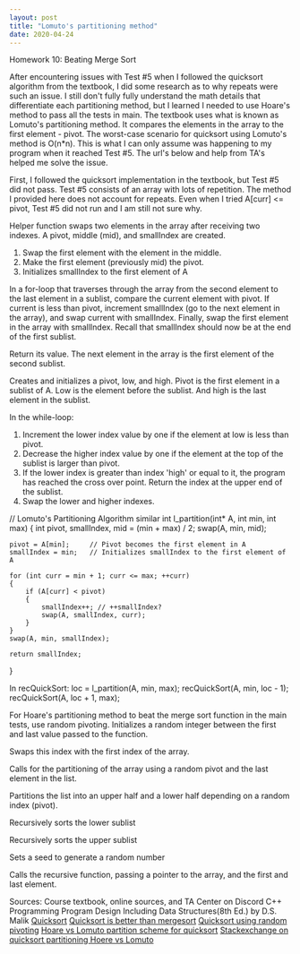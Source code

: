 ```yaml
---
layout: post
title: "Lomuto's partitioning method"
date: 2020-04-24
---
```

Homework 10: Beating Merge Sort

After encountering issues with Test #5 when I followed the quicksort algorithm from the textbook, I did some research as to why repeats were such an issue. I still don't fully fully understand the math details that differentiate each partitioning method, but I learned I needed to use Hoare's method to pass all the tests in main. The textbook uses what is known as Lomuto's partitioning method. It compares the elements in the array to the first element - pivot. The worst-case scenario for quicksort using Lomuto's method is O(n*n). This is what I can only assume was happening to my program when it reached Test #5. The url's below and help from TA's helped me solve the issue.

First, I followed the quicksort implementation in the textbook, but Test #5 did not pass.
Test #5 consists of an array with lots of repetition. The method I provided here does not account for repeats. Even when I tried A[curr] <= pivot, Test #5 did not run and I am still not sure why.

Helper function swaps two elements in the array after receiving two indexes.
A pivot, middle (mid), and smallIndex are created. 
1) Swap the first element with the element in the middle.
2) Make the first element (previously mid) the pivot.
3) Initializes smallIndex to the first element of A

In a for-loop that traverses through the array from the second element to the last element in a sublist, compare the current element with pivot. If current is less than pivot, increment smallIndex (go to the next element in the array), and swap current with smallIndex.
Finally, swap the first element in the array with smallIndex. Recall that smallIndex should now be at the end of the first sublist.

Return its value. The next element in the array is the first element of the second sublist.

Creates and initializes a pivot, low, and high. Pivot is the first element in a sublist of A. Low is the element before the sublist. And high is the last element in the sublist.

In the while-loop:
1) Increment the lower index value by one if the element at low is less than pivot.
2) Decrease the higher index value by one if the element at the top of the sublist is larger than pivot.
3) If the lower index is greater than index 'high' or equal to it, the program has reached the cross over point. Return the index at the upper end of the sublist.
4) Swap the lower and higher indexes.


// Lomuto's Partitioning Algorithm similar
int l_partition(int* A, int min, int max)
{
	int pivot, smallIndex, mid = (min + max) / 2;
	swap(A, min, mid);

	pivot = A[min];		// Pivot becomes the first element in A
	smallIndex = min;	// Initializes smallIndex to the first element of A

	for (int curr = min + 1; curr <= max; ++curr)
	{
		if (A[curr] < pivot)
		{
			smallIndex++; // ++smallIndex?
			swap(A, smallIndex, curr);
		}
	}
	swap(A, min, smallIndex);

	return smallIndex;
}

In recQuickSort:
loc = l_partition(A, min, max);
recQuickSort(A, min, loc - 1);	
recQuickSort(A, loc + 1, max);

For Hoare's partitioning method to beat the merge sort function in the main tests, use random pivoting. 
Initializes a random integer between the first and last value passed to the function.

Swaps this index with the first index of the array.

Calls for the partitioning of the array using a random pivot and the last element in the list.

Partitions the list into an upper half and a lower half depending on a random index (pivot).

Recursively sorts the lower sublist

Recursively sorts the upper sublist

Sets a seed to generate a random number

Calls the recursive function, passing a pointer to the array, and the first and last element.

Sources: Course textbook, online sources, and TA Center on Discord
C++ Programming Program Design Including Data Structures(8th Ed.) by D.S. Malik
[Quicksort](https://www.geeksforgeeks.org/quick-sort/)
[Quicksort is better than mergesort](https://www.geeksforgeeks.org/quicksort-better-mergesort/?ref=rp)
[Quicksort using random pivoting](https://www.geeksforgeeks.org/quicksort-using-random-pivoting/)
[Hoare vs Lomuto partition scheme for quicksort](https://www.geeksforgeeks.org/hoares-vs-lomuto-partition-scheme-quicksort/)
[Stackexchange on quicksort partitioning Hoere vs Lomuto](https://cs.stackexchange.com/questions/11458/quicksort-partitioning-hoare-vs-lomuto)